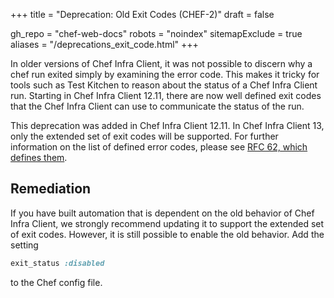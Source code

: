 +++
title = "Deprecation: Old Exit Codes (CHEF-2)"
draft = false

gh_repo = "chef-web-docs"
robots = "noindex"
sitemapExclude = true
aliases = "/deprecations_exit_code.html"
+++

In older versions of Chef Infra Client, it was not possible to discern why a
chef run exited simply by examining the error code. This makes it
tricky for tools such as Test Kitchen to reason about the status of a
Chef Infra Client run. Starting in Chef Infra Client 12.11, there are now well
defined exit codes that the Chef Infra Client can use to communicate the
status of the run.

This deprecation was added in Chef Infra Client 12.11. In Chef Infra Client 13, only
the extended set of exit codes will be supported. For further
information on the list of defined error codes, please see [RFC 62,
which defines
them](https://github.com/chef/chef-rfc/blob/main/rfc062-exit-status.md).

## Remediation

If you have built automation that is dependent on the old behavior of
Chef Infra Client, we strongly recommend updating it to support the extended
set of exit codes. However, it is still possible to enable the old
behavior. Add the setting

```ruby
exit_status :disabled
```

to the Chef config file.
